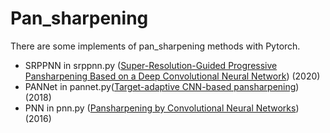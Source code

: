 <!--
 * @Author: wjm
 * @Date: 2020-11-11 17:36:48
 * @LastEditTime: 2020-11-11 20:55:10
 * @Description: file content
-->
# Pan_sharpening
 
There are some implements of pan_sharpening methods with Pytorch.  <br>
* SRPPNN in srppnn.py ([Super-Resolution-Guided Progressive Pansharpening Based on a Deep Convolutional Neural Network](https://www.researchgate.net/publication/343782708_Super-Resolution-Guided_Progressive_Pansharpening_Based_on_a_Deep_Convolutional_Neural_Network)) (2020)
* PANNet in pannet.py([Target-adaptive CNN-based pansharpening](https://arxiv.org/pdf/1709.06054.pdf)) (2018)
* PNN in pnn.py ([Pansharpening by Convolutional Neural Networks](https://www.mdpi.com/2072-4292/8/7/594)) (2016)
